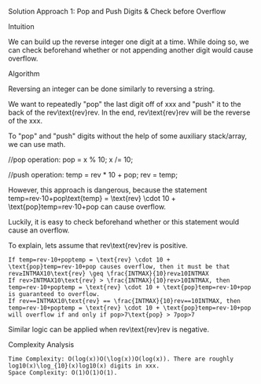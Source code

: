 Solution
Approach 1: Pop and Push Digits & Check before Overflow

Intuition

We can build up the reverse integer one digit at a time. While doing so, we can check beforehand whether or not appending another digit would cause overflow.

Algorithm

Reversing an integer can be done similarly to reversing a string.

We want to repeatedly "pop" the last digit off of xxx and "push" it to the back of the rev\text{rev}rev. In the end, rev\text{rev}rev will be the reverse of the xxx.

To "pop" and "push" digits without the help of some auxiliary stack/array, we can use math.

//pop operation:
pop = x % 10;
x /= 10;

//push operation:
temp = rev * 10 + pop;
rev = temp;

However, this approach is dangerous, because the statement temp=rev⋅10+pop\text{temp} = \text{rev} \cdot 10 + \text{pop}temp=rev⋅10+pop can cause overflow.

Luckily, it is easy to check beforehand whether or this statement would cause an overflow.

To explain, lets assume that rev\text{rev}rev is positive.

    If temp=rev⋅10+poptemp = \text{rev} \cdot 10 + \text{pop}temp=rev⋅10+pop causes overflow, then it must be that rev≥INTMAX10\text{rev} \geq \frac{INTMAX}{10}rev≥10INTMAX​
    If rev>INTMAX10\text{rev} > \frac{INTMAX}{10}rev>10INTMAX​, then temp=rev⋅10+poptemp = \text{rev} \cdot 10 + \text{pop}temp=rev⋅10+pop is guaranteed to overflow.
    If rev==INTMAX10\text{rev} == \frac{INTMAX}{10}rev==10INTMAX​, then temp=rev⋅10+poptemp = \text{rev} \cdot 10 + \text{pop}temp=rev⋅10+pop will overflow if and only if pop>7\text{pop} > 7pop>7

Similar logic can be applied when rev\text{rev}rev is negative.

Complexity Analysis

    Time Complexity: O(log⁡(x))O(\log(x))O(log(x)). There are roughly log⁡10(x)\log_{10}(x)log10​(x) digits in xxx.
    Space Complexity: O(1)O(1)O(1).

